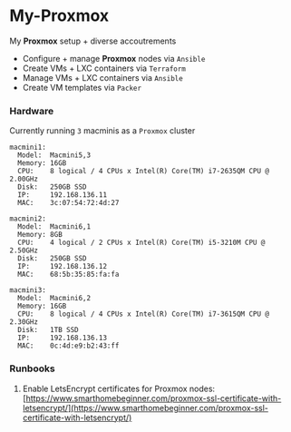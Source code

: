 # My-Proxmox
My **Proxmox** setup + diverse accoutrements

- Configure + manage **Proxmox** nodes via `Ansible`
- Create VMs + LXC containers via `Terraform`
- Manage VMs + LXC containers via `Ansible`
- Create VM templates via `Packer`


### Hardware
Currently running `3` macminis as a `Proxmox` cluster

```shell
macmini1:
  Model:  Macmini5,3
  Memory: 16GB
  CPU:    8 logical / 4 CPUs x Intel(R) Core(TM) i7-2635QM CPU @ 2.00GHz
  Disk:   250GB SSD
  IP:     192.168.136.11
  MAC:    3c:07:54:72:4d:27

macmini2:
  Model:  Macmini6,1
  Memory: 8GB
  CPU:    4 logical / 2 CPUs x Intel(R) Core(TM) i5-3210M CPU @ 2.50GHz
  Disk:   250GB SSD
  IP:     192.168.136.12
  MAC:    68:5b:35:85:fa:fa

macmini3:
  Model:  Macmini6,2
  Memory: 16GB
  CPU:    8 logical / 4 CPUs x Intel(R) Core(TM) i7-3615QM CPU @ 2.30GHz
  Disk:   1TB SSD
  IP:     192.168.136.13
  MAC:    0c:4d:e9:b2:43:ff

```

### Runbooks
1. Enable LetsEncrypt certificates for Proxmox nodes:
   [https://www.smarthomebeginner.com/proxmox-ssl-certificate-with-letsencrypt/](https://www.smarthomebeginner.com/proxmox-ssl-certificate-with-letsencrypt/)
